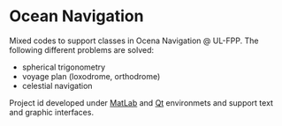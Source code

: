 # Ocean Navigation

Mixed codes to support classes in Ocena Navigation @ UL-FPP. The following different problems are solved:

<ul>
  <li>spherical trigonometry</li>
  <li>voyage plan (loxodrome, orthodrome)</li>
  <li>celestial navigation</li>
</ul>

Project id developed under <a href="https://www.mathworks.com/products/matlab.html">MatLab</a> and  <a href="https://www.qt.io/">Qt</a> environmets and support text and graphic interfaces. 